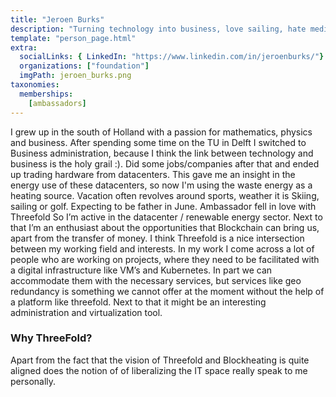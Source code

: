 ```yaml
---
title: "Jeroen Burks"
description: "Turning technology into business, love sailing, hate mediocracy."
template: "person_page.html"
extra:
  socialLinks: { LinkedIn: "https://www.linkedin.com/in/jeroenburks/"}
  organizations: ["foundation"]
  imgPath: jeroen_burks.png
taxonomies:
  memberships:
    [ambassadors]
---
```


I grew up in the south of Holland with a passion for mathematics, physics and business. After spending some time on the TU in Delft I switched to Business administration, because I think the link between technology and business is the holy grail :). Did some jobs/companies after that and ended up trading hardware from datacenters. This gave me an insight in the energy use of these datacenters, so now I'm using the waste energy as a heating source. Vacation often revolves around sports, weather it is Skiing, sailing or golf. Expecting to be father in June. Ambassador fell in love with Threefold So I’m active in the datacenter / renewable energy sector. Next to that I’m an enthusiast about the opportunities that Blockchain can bring us, apart from the transfer of money. I think Threefold is a nice intersection between my working field and interests. In my work I come across a lot of people who are working on projects, where they need to be facilitated with a digital infrastructure like VM’s and Kubernetes. In part we can accommodate them with the necessary services, but services like geo redundancy is something we cannot offer at the moment without the help of a platform like threefold. Next to that it might be an interesting administration and virtualization tool. 

### Why ThreeFold?

Apart from the fact that the vision of Threefold and Blockheating is quite aligned does the notion of of liberalizing the IT space really speak to me personally.
